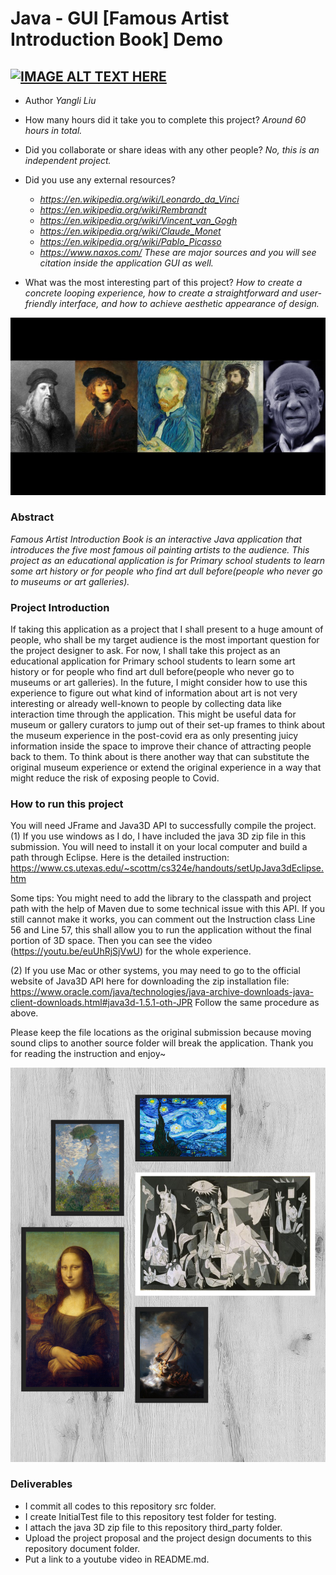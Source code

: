 # Java - GUI [Famous Artist Introduction Book] Demo

## [![IMAGE ALT TEXT HERE](https://img.youtube.com/vi/euUhRjSjVwU/0.jpg)](https://www.youtube.com/watch?v=euUhRjSjVwU) 


* Author
 *Yangli Liu*
  
* How many hours did it take you to complete this project?   *Around 60 hours in total.*
* Did you collaborate or share ideas with any other people?   *No, this is an independent project.*
* Did you use any external resources? 
  * *https://en.wikipedia.org/wiki/Leonardo_da_Vinci*
  * *https://en.wikipedia.org/wiki/Rembrandt*
  * *https://en.wikipedia.org/wiki/Vincent_van_Gogh*
  * *https://en.wikipedia.org/wiki/Claude_Monet*
  * *https://en.wikipedia.org/wiki/Pablo_Picasso*
  * *https://www.naxos.com/*
  *These are major sources and you will see citation inside the application GUI as well.*

* What was the most interesting part of this project? *How to create a concrete looping experience, how to create a straightforward and user-friendly interface, and how to achieve aesthetic appearance of design.*

<img src="./media/Cover.jpg" alt="picture">

### Abstract
*Famous Artist Introduction Book is an interactive Java application that introduces the five most famous oil painting artists to the audience. 
This project as an educational application is for Primary school students to learn some art history or for people who find art dull before(people who never go to museums or art galleries).* 

### Project Introduction
If taking this application as a project that I shall present to a huge amount of people, who shall be my target audience is the most important question for the project designer to ask. 
For now, I shall take this project as an educational application for Primary school students to learn some art history or for people who find art dull before(people who never go to museums or art galleries). 
In the future, I might consider how to use this experience to figure out what kind of information about art is not very interesting or already well-known to people by collecting data like interaction time through the application. 
This might be useful data for museum or gallery curators to jump out of their set-up frames to think about the museum experience in the post-covid era as only presenting juicy information inside the space to improve their chance of attracting people back to them. 
To think about is there another way that can substitute the original museum experience or extend the original experience in a way that might reduce the risk of exposing people to Covid.

### How to run this project
You will need JFrame and Java3D API to successfully compile the project. 
(1) If you use windows as I do, I have included the java 3D zip file in this submission. You will need to install it on your local computer and build a path through Eclipse. 
Here is the detailed instruction:
https://www.cs.utexas.edu/~scottm/cs324e/handouts/setUpJava3dEclipse.htm

Some tips: You might need to add the library to the classpath and project path with the help of Maven due to some technical issue with this API.
If you still cannot make it works, you can comment out the Instruction class Line 56 and Line 57, this shall allow you to run the application without the final portion of 3D space. 
Then you can see the video (https://youtu.be/euUhRjSjVwU) for the whole experience.

(2) If you use Mac or other systems, you may need to go to the official website of Java3D API here for downloading the zip installation file: 
https://www.oracle.com/java/technologies/java-archive-downloads-java-client-downloads.html#java3d-1.5.1-oth-JPR
Follow the same procedure as above. 

Please keep the file locations as the original submission because moving sound clips to another source folder will break the application. 
Thank you for reading the instruction and enjoy~

<img src="./media/3D Gallery.png" alt="picture">

### Deliverables
* I commit all codes to this repository src folder.
* I create InitialTest file to this repository test folder for testing.
* I attach the java 3D zip file to this repository third_party folder.
* Upload the project proposal and the project design documents to this repository document folder.
* Put a link to a youtube video in README.md.

